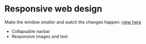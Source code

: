 # Responsive web design

Make the window smaller and watch the changes happen:
[view here](http://codepen.io/ironprice91/full/uorfv/)

- Collapsable navbar
- Responsive images and text
